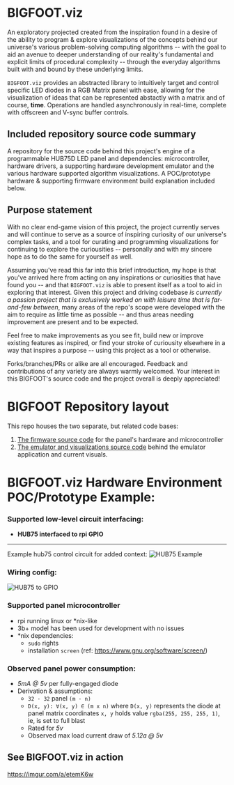 # BIGFOOT.viz
An exploratory projected created from the inspiration found in a desire of the ability to program & explore visualizations of the concepts behind our universe's various problem-solving computing algorithms -- with the goal to aid an avenue to deeper understanding of our reality's fundamental and explicit limits of procedural complexity -- through the everyday algorithms built with and bound by these underlying limits.

`BIGFOOT.viz` provides an abstracted library to intuitively target and control specific LED diodes in a RGB Matrix panel with ease, allowing for the visualization of ideas that can be represented abstactly with a matrix and of course, __time__. Operations are handled asynchronously in real-time, complete with offscreen and V-sync buffer controls.

## Included repository source code summary
A repository for the source code behind this project's engine of a programmable HUB75D LED panel and dependencies: microcontroller, hardware drivers, a supporting hardware development emulator and the various hardware supported algorithm visualizations. A POC/prototype hardware & supporting firmware environment build explanation included below.

## Purpose statement
With no clear end-game vision of this project, the project currently serves and will continue to serve as a source of inspiring curiosity of our universe's complex tasks, and a tool for curating and programming visualizations for continuing to explore the curiousities -- personally and with my sincere hope as to do the same for yourself as well.

Assuming you've read this far into this brief introduction, my hope is that you've arrived here from acting on any inspirations or curiosities that have found you -- and that `BIGFOOT.viz` is able to present itself as a tool to aid in exploring that interest. Given this project and driving codebase *is currently a passion project that is exclusively worked on with leisure time that is far-and-few between*, many areas of the repo's scope were developed with the aim to require as little time as possible -- and thus areas needing improvement are present and to be expected. 

Feel free to make improvements as you see fit, build new or improve existing features as inspired, or find your stroke of curiousity elsewhere in a way that inspires a purpose -- using this project as a tool or otherwise.

Forks/branches/PRs or alike are all encouraged. Feedback and contributions of any variety are always warmly welcomed. Your interest in this BIGFOOT's source code and the project overall is deeply appreciated!

# BIGFOOT Repository layout
This repo houses the two separate, but related code bases: 
1. [The firmware source code](/hardware/README.md) for the panel's hardware and microcontroller
2. [The emulator and visualizations source code](/src/README.md) behind the emulator application and current visuals.


# BIGFOOT.viz Hardware Environment POC/Prototype Example:

### Supported low-level circuit interfacing: 
- **HUB75 interfaced to rpi GPIO**
---------------------------------

Example hub75 control circuit for added context:
![HUB75 Example](https://github.com/JtSangerman/BIGFOOT.RGBMatrix/blob/app.dev/assets/hub75_circuit_example_128x64.png "HUB75 example circuit diagram")

### Wiring config:
![HUB75 to GPIO](https://github.com/JtSangerman/BIGFOOT.RGBMatrix/blob/app.dev/assets/wiring_diagram_rpi-40pin.png "HUB75 to GPIO interfacing config")

### Supported panel microcontroller

- rpi running linux or *nix-like
- 3b+ model has been used for development with no issues    
- *nix dependencies: 
    - `sudo` rights
    - installation `screen` (ref: https://www.gnu.org/software/screen/)

### Observed panel power consumption: 

- *5mA @ 5v* per fully-engaged diode
- Derivation & assumptions: 
    - `32 · 32` panel `(m · n)`
    - `D(x, y): ∀(x, y) ∈ (m x n)` where `D(x, y)` represents the diode at panel matrix coordinates `x, y` holds value `rgba(255, 255, 255, 1)`, ie, is set to full blast
    - Rated for *5v* 
    - Observed max load current draw of *5.12a @ 5v*

## See BIGFOOT.viz in action
https://imgur.com/a/etemK6w

[^1]: If navigating the project's directory structure and underlying resources, please proceed knowing that the directory structure is not organized properly or meaningfully in places.
